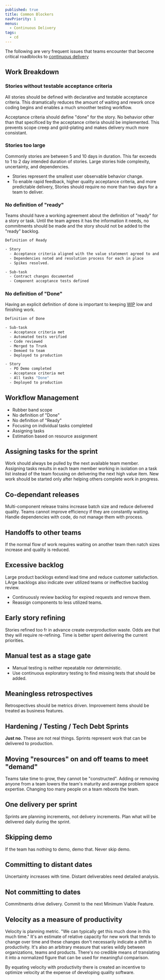```yaml
---
published: true
title: Common Blockers
navPriority: 1
menus:
  - Continuous Delivery
tags:
  - cd
---
```


The following are very frequent issues that teams encounter that become critical roadblocks to [continuous delivery](../../glossary#continuous-delivery)

## Work Breakdown

### Stories without testable acceptance criteria

All stories should be defined with declarative and testable acceptance criteria. This dramatically reduces the amount
of waiting and rework once coding begins and enables a much smoother testing workflow.

Acceptance criteria should define "done" for the story. No behavior other than that specificed by the acceptance
criteria should be implemented. This prevents scope creep and gold-plating and makes delivery much more consistant.

### Stories too large

Commonly stories are between 5 and 10 days in duration. This far exceeds to 1 to 2 day intended duration of stories.
Large stories hide complexity, uncertainty, and dependencies.

- Stories represent the smallest user observable behavior change.
- To enable rapid feedback, higher quality acceptance
  criteria, and more predictable delivery, Stories should require no more than two days for a team to deliver.

### No definition of "ready"

Teams should have a working agreement about the definition of "ready" for a story or task. Until the team agrees it has
the information it needs, no commitments should be made and the story should not be added to the "ready" backlog.

```bash
Definition of Ready

- Story
  - Acceptance criteria aligned with the value statement agreed to and understood.
  - Dependencies noted and resolution process for each in place
  - Spikes resolved.

- Sub-task
  - Contract changes documented
  - Component acceptance tests defined
```

### No definition of "Done"

Having an explicit definition of done is important to keeping [WIP](../../glossary#WIP) low and finishing work.

```bash
Definition of Done

- Sub-task
  - Acceptance criteria met
  - Automated tests verified
  - Code reviewed
  - Merged to Trunk
  - Demoed to team
  - Deployed to production

- Story
  - PO Demo completed
  - Acceptance criteria met
  - All tasks "Done"
  - Deployed to production
```

## Workflow Management

- Rubber band scope
- No definition of "Done"
- No definition of "Ready"
- Focusing on individual tasks completed
- Assigning tasks
- Estimation based on resource assignment

## Assigning tasks for the sprint

Work should always be pulled by the next available team member. Assigning tasks results in each team member working in isolation on a task list instead of the team
focusing on delivering the next high value item. New work should be started only after helping others
complete work in progress.

## Co-dependant releases

Multi-component release trains increase batch size and reduce delivered quality. Teams cannot improve efficiency if they are constantly waiting. Handle dependencies with code, do not manage them with process.

## Handoffs to other teams

If the normal flow of work requires waiting on another team then natch sizes increase and quality is reduced.

## Excessive backlog

Large product backlogs extend lead time and reduce customer satisfaction. LArge backlogs also indicate over utilized teams or ineffective backlog review.

- Continuously review backlog for expired requests and remove them.
- Reassign components to less utilized teams.

## Early story refining

Stories refined too fr in advance create overproduction waste. Odds are that they will require re-refining. Time is better spent delivering the current priorities.

## Manual test as a stage gate

- Manual testing is neither repeatable nor deterministic.
- Use continuous exploratory testing to find missing tests that should be added.

## Meaningless retrospectives

Retrospectives should be metrics driven. Improvement items should be treated as business features.

## Hardening / Testing / Tech Debt Sprints

**Just no.** These are not real things. Sprints represent work that can be
delivered to production.

## Moving "resources" on and off teams to meet "demand"

Teams take time to grow, they cannot be "constructed". Adding or removing anyone
from a team lowers the team's maturity and average problem space expertise. Changing too many people on a team
reboots the team.

## One delivery per sprint

Sprints are planning increments, not delivery increments. Plan what will be delivered daily during the sprint.

## Skipping demo

If the team has nothing to demo, demo that. Never skip demo.

## Committing to distant dates

Uncertainty increases with time. Distant deliverables need detailed analysis.

## Not committing to dates

Commitments drive delivery. Commit to the next Minimum Viable Feature.

## Velocity as a measure of productivity

Velocity is planning metric. "We can typically get this much done in this much time." It's an estimate of relative
capacity for new work that tends to change over time and these changes don't necessarily indicate a shift in productivity. It's
also an arbitrary measure that varies wildly between organizations, teams and products. There's no credible means of
translating it into a normalized figure that can be used for meaningful comparison.

By equating velocity with productivity there is created an incentive to optimize velocity at the expense of developing quality software.
